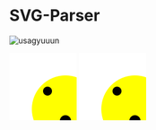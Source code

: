 # SVG-Parser



![usagyuuun](https://media.tenor.com/QxE-o0_qzbYAAAAC/usagyuuun-laptop.gif)

![sogga](./sogga.svg)
<img src="./sogga.svg">
